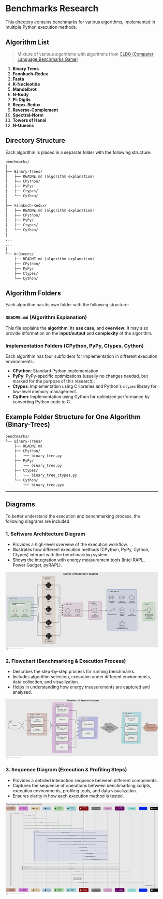 # Benchmarks Research

This directory contains benchmarks for various algorithms, implemented in multiple Python execution methods.

## Algorithm List
> Mixture of various algorithms with algorithms from [CLBG (Computer Language Benchmarks Game)](https://en.wikipedia.org/wiki/The_Computer_Language_Benchmarks_Game)

1. **Binary Trees**
2. **Fannkuch-Redux**
3. **Fasta**
4. **K-Nucleotide**
5. **Mandelbrot**
6. **N-Body**
7. **Pi-Digits**
8. **Regex-Redux**
9. **Reverse-Complement**
10. **Spectral-Norm**
11. **Towers of Hanoi**
12. **N-Queens**

## Directory Structure

Each algorithm is placed in a separate folder with the following structure:

```
benchmarks/
│
├── Binary-Trees/
│   ├── README.md (algorithm explanation)
│   ├── CPython/
│   ├── PyPy/
│   ├── Ctypes/
│   └── Cython/
│
├── Fannkuch-Redux/
│   ├── README.md (algorithm explanation)
│   ├── CPython/
│   ├── PyPy/
│   ├── Ctypes/
│   └── Cython/
│
...
...
│
└── N-Queens/
    ├── README.md (algorithm explanation)
    ├── CPython/
    ├── PyPy/
    ├── Ctypes/
    └── Cython/
```

## Algorithm Folders

Each algorithm has its own folder with the following structure:

### `README.md` (Algorithm Explanation)
This file explains the **algorithm**, its **use case**, and **overview**. It may also provide information on the **input/output** and **complexity** of the algorithm.

### Implementation Folders (CPython, PyPy, Ctypes, Cython)
Each algorithm has four subfolders for implementation in different execution environments:

- **CPython**: Standard Python implementation.
- **PyPy**: PyPy-specific optimizations (usually no changes needed, but marked for the purpose of this research).
- **Ctypes**: Implementation using C libraries and Python's `ctypes` library for low-level memory management.
- **Cython**: Implementation using Cython for optimized performance by converting Python code to C.

## Example Folder Structure for One Algorithm (Binary-Trees)

```
benchmarks/
└── Binary-Trees/
    ├── README.md
    ├── CPython/
    │   └── binary_tree.py
    ├── PyPy/
    │   └── binary_tree.py
    ├── Ctypes/
    │   └── binary_tree_ctypes.py
    └── Cython/
        └── binary_tree.pyx
```

---

## **Diagrams**

To better understand the execution and benchmarking process, the following diagrams are included:

### **1. Software Architecture Diagram**
- Provides a high-level overview of the execution workflow.
- Illustrates how different execution methods (CPython, PyPy, Cython, Ctypes) interact with the benchmarking system.
- Shows the integration with energy measurement tools (Intel RAPL, Power Gadget, pyRAPL).

![diagram](https://github.com/FatinShadab/python-energy-microscope/blob/main/assets/arch.jpg)

### **2. Flowchart (Benchmarking & Execution Process)**
- Describes the step-by-step process for running benchmarks.
- Includes algorithm selection, execution under different environments, data collection, and visualization.
- Helps in understanding how energy measurements are captured and analyzed.

![diagram](https://github.com/FatinShadab/python-energy-microscope/blob/main/assets/flowchart.jpg)

### **3. Sequence Diagram (Execution & Profiling Steps)**
- Provides a detailed interaction sequence between different components.
- Captures the sequence of operations between benchmarking scripts, execution environments, profiling tools, and data visualization.
- Ensures clarity in how each execution method is tested.

![diagram](https://github.com/FatinShadab/python-energy-microscope/blob/main/assets/sequence_diagram.jpg)
